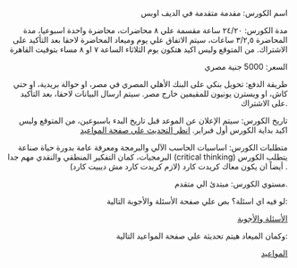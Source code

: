 <div style="text-align: right">
  
اسم الكورس: مقدمة متقدمة في الديف اوبس

مدة الكورس: ٢٤/٢٠ ساعة مقسمة علي ٨ محاضرات، محاضرة واحدة اسبوعيا، مدة المحاضرة ٣/٢,٥ ساعات، سيتم الاتفاق علي يوم وميعاد المحاضرة لاحقا بعد التأكيد على الاشتراك. من المتوقع وليس اكيد هتكون يوم الثلاثاء الساعة ٧ او ٨ مساء بتوقيت القاهرة

السعر: 5000 جنية مصري

طريقة الدفع: تحويل بنكي على البنك الأهلي المصري في مصر، او حوالة بريدية، او حتي كاش، او ويسترن يونيون للمقيمين خارج مصر. سيتم ارسال البيانات لاحقا، بعد التأكيد على الاشتراك.

تاريخ الكورس: سيتم الإعلان عن الموعد قبل تاريخ البدء باسبوعين، من المتوقع  وليس اكيد بداية الكورس        أول فبراير. [انظر التحديث علي صفحة المواعيد](https://github.com/MohamedRadwan-DevOps/DevOps-step-by-step-arabic/blob/main/none-community/schedule.md)

متطلبات الكورس: اساسيات الحاسب الآلي والبرمجة ومعرفة عامة بدورة حياة صناعة البرمجيات، كمان التفكير المنطقي والنقدي مهم جدا (critical thinking) 
يتطلب الكورس أيضاً ان يكون معاك كريدت كارد (لازم كريدت كارد مش ديبيت كارد) .

مستوي الكورس: مبتدئ الي متقدم.
  
  
  لو فيه اي اسئلة؟ بص علي صفحة الأسئلة والأجوبة التالية:
  
[الأسئلة والأجوبة](https://github.com/MohamedRadwan-DevOps/DevOps-step-by-step-arabic/blob/main/none-community/devops-course-faq.md)
  
وكمان الميعاد هيتم تحديثة علي صفحة المواعيد التالية:
  
[المواعيد](https://github.com/MohamedRadwan-DevOps/DevOps-step-by-step-arabic/blob/main/none-community/schedule.md)
</div>
